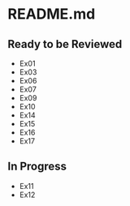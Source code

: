 # README.md
## Ready to be Reviewed
* Ex01
* Ex03
* Ex06
* Ex07
* Ex09
* Ex10
* Ex14
* Ex15
* Ex16
* Ex17

## In Progress
* Ex11
* Ex12